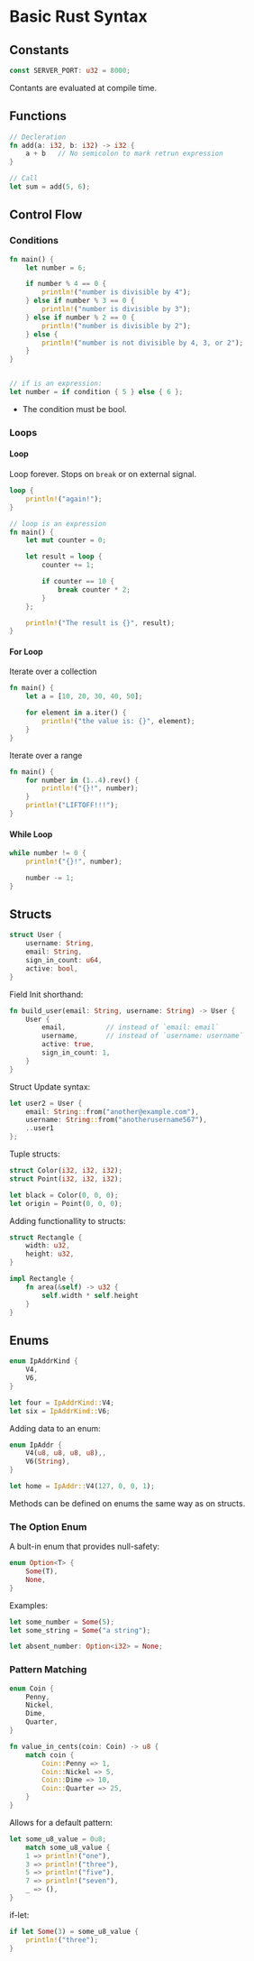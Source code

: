 # Basic Rust Syntax

## Constants
```rust
const SERVER_PORT: u32 = 8000;
```
Contants are evaluated at compile time.

## Functions

```rust
// Decleration
fn add(a: i32, b: i32) -> i32 {
    a + b 	// No semicolon to mark retrun expression
}

// Call
let sum = add(5, 6);
```

## Control Flow

### Conditions
```rust
fn main() {
    let number = 6;

    if number % 4 == 0 {
        println!("number is divisible by 4");
    } else if number % 3 == 0 {
        println!("number is divisible by 3");
    } else if number % 2 == 0 {
        println!("number is divisible by 2");
    } else {
        println!("number is not divisible by 4, 3, or 2");
    }
}


// if is an expression:
let number = if condition { 5 } else { 6 };

```
* The condition must be bool.

### Loops

#### Loop

Loop forever. Stops on `break` or on external signal.
```rust
loop {
	println!("again!");
}

// loop is an expression
fn main() {
    let mut counter = 0;

    let result = loop {
        counter += 1;

        if counter == 10 {
            break counter * 2;
        }
    };

    println!("The result is {}", result);
}
```

#### For Loop

Iterate over a collection
```rust
fn main() {
    let a = [10, 20, 30, 40, 50];

    for element in a.iter() {
        println!("the value is: {}", element);
    }
}
```

Iterate over a range
```rust
fn main() {
    for number in (1..4).rev() {
        println!("{}!", number);
    }
    println!("LIFTOFF!!!");
}
```

#### While Loop

```rust
while number != 0 {
    println!("{}!", number);

    number -= 1;
}
```
## Structs

```rust
struct User {
    username: String,
    email: String,
    sign_in_count: u64,
    active: bool,
}
```
Field Init shorthand:
```rust
fn build_user(email: String, username: String) -> User {
    User {
        email,          // instead of `email: email`
        username,       // instead of `username: username`
        active: true,
        sign_in_count: 1,
    }
}
```
Struct Update syntax:
```rust
let user2 = User {
    email: String::from("another@example.com"),
    username: String::from("anotherusername567"),
    ..user1
};
```
Tuple structs:
```rust
struct Color(i32, i32, i32);
struct Point(i32, i32, i32);

let black = Color(0, 0, 0);
let origin = Point(0, 0, 0);
```
Adding functionallity to structs:
```rust
struct Rectangle {
    width: u32,
    height: u32,
}

impl Rectangle {
    fn area(&self) -> u32 {
        self.width * self.height
    }
}
```

## Enums
```rust
enum IpAddrKind {
    V4,
    V6,
}

let four = IpAddrKind::V4;
let six = IpAddrKind::V6;
```
Adding data to an enum:
```rust
enum IpAddr {
    V4(u8, u8, u8, u8),,
    V6(String),
}

let home = IpAddr::V4(127, 0, 0, 1);
```
Methods can be defined on enums the same way as on structs.

### The Option Enum
A bult-in enum that provides null-safety:
```rust
enum Option<T> {
    Some(T),
    None,
}
```
Examples:
```rust
let some_number = Some(5);
let some_string = Some("a string");

let absent_number: Option<i32> = None;
```

### Pattern Matching
```rust
enum Coin {
    Penny,
    Nickel,
    Dime,
    Quarter,
}

fn value_in_cents(coin: Coin) -> u8 {
    match coin {
        Coin::Penny => 1,
        Coin::Nickel => 5,
        Coin::Dime => 10,
        Coin::Quarter => 25,
    }
}
```
Allows for a default pattern:
```rust
let some_u8_value = 0u8;
    match some_u8_value {
    1 => println!("one"),
    3 => println!("three"),
    5 => println!("five"),
    7 => println!("seven"),
    _ => (),
}
```
if-let:
```rust
if let Some(3) = some_u8_value {
    println!("three");
}
```